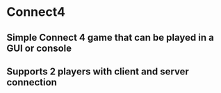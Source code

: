 # Connect4
## Simple Connect 4 game that can be played in a GUI or console
## Supports 2 players with client and server connection 
